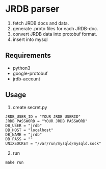# JRDB parser

1. fetch JRDB docs and data.
2. generate .proto files for each JRDB-doc.
3. convert JRDB data into protobuf format.
4. insert into mysql

## Requirements
- python3
- google-protobuf
- jrdb-account

## Usage
1. create secret.py
```python=
JRDB_USER_ID = "YOUR JRDB USERID"
JRDB_PASSWORD = "YOUR JRDB PASSWORD"
DB_USER = "jrdb"
DB_HOST = "localhost"
DB_NAME = "jrdb"
DB_PASS = ""
UNIXSOCKET = "/var/run/mysqld/mysqld.sock"
```

2. run
```sh=
make run
```
